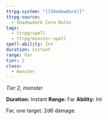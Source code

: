 ```yaml
---
ttrpg-system: "[[Shadowdark]]"
ttrpg-source:
  - Shadowdark Core Rules
tags:
  - ttrpg/spell
  - ttrpg/monster-spell
spell-ability: Int
duration: Instant
range: Far
tier: 2
class:
  - monster
---
```

*Tier 2, monster*

**Duration:** Instant
**Range:** Far
**Ability:** Int

Far, one target. 2d6 damage. 
